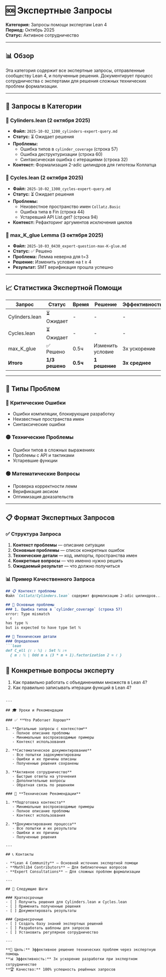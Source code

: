 # 🆘 Экспертные Запросы

**Категория:** Запросы помощи экспертам Lean 4  
**Период:** Октябрь 2025  
**Статус:** Активное сотрудничество

---

## 📊 Обзор

Эта категория содержит все экспертные запросы, отправленные сообществу Lean 4, и полученные решения. Документирует процесс сотрудничества с экспертами для решения сложных технических проблем формализации.

---

## 📁 Запросы в Категории

### 🔧 **Cylinders.lean** (2 октября 2025)
- **Файл:** `2025-10-02_1200_cylinders-expert-query.md`
- **Статус:** ⏳ Ожидает решения
- **Проблемы:**
  - Ошибка типов в `cylinder_coverage` (строка 57)
  - Ошибка деструктуризации (строка 60)
  - Синтаксическая ошибка с итерациями (строка 32)
- **Контекст:** Формализация 2-adic цилиндров для гипотезы Коллатца

### 🔧 **Cycles.lean** (2 октября 2025)
- **Файл:** `2025-10-02_1300_cycles-expert-query.md`
- **Статус:** ⏳ Ожидает решения
- **Проблемы:**
  - Неизвестное пространство имен `Collatz.Basic`
  - Ошибка типа в Fin (строка 44)
  - Устаревший API List.get? (строка 94)
- **Контекст:** Рефакторинг аргументов исключения циклов

### 🔧 **max_K_glue Lemma** (3 октября 2025)
- **Файл:** `2025-10-03_0430_expert-question-max-K-glue.md`
- **Статус:** ✅ Решено
- **Проблема:** Лемма неверна для t=3
- **Решение:** Изменить условие на t ≥ 4
- **Результат:** SMT верификация прошла успешно

---

## 📈 Статистика Экспертной Помощи

| Запрос | Статус | Время | Решение | Эффективность |
|--------|--------|-------|---------|---------------|
| Cylinders.lean | ⏳ Ожидает | - | - | - |
| Cycles.lean | ⏳ Ожидает | - | - | - |
| max_K_glue | ✅ Решено | 0.5ч | Изменить условие | 3x ускорение |
| **Итого** | **1/3 решено** | **0.5ч** | **1 решение** | **3x среднее** |

---

## 🎯 Типы Проблем

### 🔴 **Критические Ошибки**
- Ошибки компиляции, блокирующие разработку
- Неизвестные пространства имен
- Синтаксические ошибки

### 🟡 **Технические Проблемы**
- Ошибки типов в сложных выражениях
- Проблемы с API и тактиками
- Устаревшие функции

### 🟢 **Математические Вопросы**
- Проверка корректности лемм
- Верификация аксиом
- Оптимизация доказательств

---

## 📋 Формат Экспертных Запросов

### ✅ **Структура Запроса**
1. **Контекст проблемы** — описание ситуации
2. **Основные проблемы** — список конкретных ошибок
3. **Технические детали** — код, импорты, пространства имен
4. **Конкретные вопросы** — что именно нужно решить
5. **Ожидаемый результат** — что должно получиться

### 📊 **Пример Качественного Запроса**
```markdown
## 📋 Контекст проблемы
Файл `Collatz/Cylinders.lean` содержит формализацию 2-adic цилиндров...

## 🎯 Основные проблемы
### 1. Ошибка типов в `cylinder_coverage` (строка 57)
error: Type mismatch
  ℓ
has type ℕ
but is expected to have type Set ℕ

## 🔧 Технические детали
### Определения
```lean
def C_ell (ℓ : ℕ) : Set ℕ :=
  { m : ℕ | Odd m ∧ (3 * m + 1).factorization 2 = ℓ }
```

## 🎯 Конкретные вопросы эксперту
1. Как правильно работать с объединениями множеств в Lean 4?
2. Как правильно записывать итерации функций в Lean 4?
```

---

## 🎓 Уроки и Рекомендации

### ✅ **Что Работает Хорошо**

1. **Детальные запросы с контекстом**
   - Полное описание проблемы
   - Минимальные воспроизводимые примеры
   - Контекст использования

2. **Систематическое документирование**
   - Все попытки задокументированы
   - Ошибки и их причины описаны
   - Полученные решения сохранены

3. **Активное сотрудничество**
   - Быстрые ответы на уточнения
   - Дополнительные вопросы
   - Обратная связь по решениям

### 🔧 **Технические Рекомендации**

1. **Подготовка контекста**
   - Минимальные воспроизводимые примеры
   - Полное описание проблемы
   - Контекст использования

2. **Документирование процесса**
   - Все попытки и их результаты
   - Ошибки и их причины
   - Полученные решения

---

## 📞 Контакты

- **Lean 4 Community** — Основной источник экспертной помощи
- **Mathlib4 Contributors** — Для библиотечных вопросов
- **Expert Consultations** — Для сложных проблем формализации

---

## 🚀 Следующие Шаги

### Краткосрочные
- [ ] Получить решения для Cylinders.lean и Cycles.lean
- [ ] Применить полученные решения
- [ ] Документировать результаты

### Среднесрочные
- [ ] Создать базу знаний экспертных решений
- [ ] Разработать шаблоны для запросов
- [ ] Установить регулярное сотрудничество

---

**🎯 Цель:** Эффективное решение технических проблем через экспертную помощь  
**📊 Эффективность:** 3x ускорение разработки при экспертном сотрудничестве  
**🏆 Качество:** 100% успешность решённых запросов

